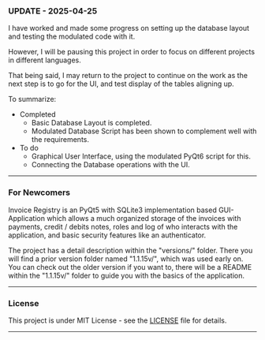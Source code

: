 ### UPDATE - 2025-04-25

I have worked and made some progress on setting up the database layout and testing the modulated code with it.

However, I will be pausing this project in order to focus on different projects in different languages.

That being said, I may return to the project to continue on the work as the next step is to go for the UI, and test display of the tables aligning up.

To summarize:
- Completed
	- Basic Database Layout is completed.
	- Modulated Database Script has been shown to complement well with the requirements.
- To do
	- Graphical User Interface, using the modulated PyQt6 script for this.
	- Connecting the Database operations with the UI.

---

### For Newcomers

Invoice Registry is an PyQt5 with SQLite3 implementation based GUI-Application which allows a much organized storage of the invoices with payments, credit / debits notes, roles and log of who interacts with the application, and basic security features like an authenticator.

The project has a detail description within the "versions/" folder. There you will find a prior version folder named "1.1.15v/", which was used early on. You can check out the older version if you want to, there will be a README within the "1.1.15v/" folder to guide you with the basics of the application.

---

### License

This project is under MIT License - see the [LICENSE](LICENSE) file for details.

---
